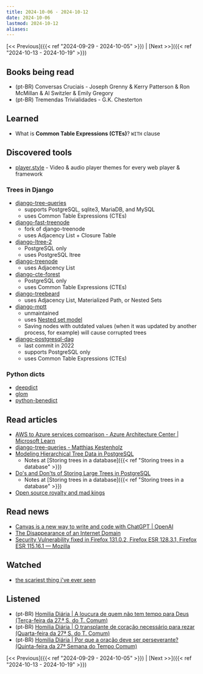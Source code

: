 ```yaml
---
title: 2024-10-06 - 2024-10-12
date: 2024-10-06
lastmod: 2024-10-12
aliases:
---
```


[<< Previous]({{< ref "2024-09-29 - 2024-10-05" >}}) | [Next >>]({{< ref "2024-10-13 - 2024-10-19" >}})


## Books being read
- (pt-BR) Conversas Cruciais - Joseph Grenny & Kerry Patterson & Ron McMillan &
  Al Switzler & Emily Gregory
- (pt-BR) Tremendas Trivialidades - G.K. Chesterton


## Learned
- What is **Common Table Expressions (CTEs)**? `WITH` clause


## Discovered tools
- [player.style](https://player.style) - Video & audio player themes for every
  web player & framework

### Trees in Django
- [django-tree-queries](https://github.com/feincms/django-tree-queries)
    * supports PostgreSQL, sqlite3, MariaDB, and MySQL
    * uses Common Table Expressions (CTEs)
- [django-fast-treenode](https://github.com/TimurKady/django-fast-treenode)
    * fork of django-treenode
    * uses Adjacency List + Closure Table
- [django-ltree-2](https://github.com/baseplate-admin/django-ltree-2)
    * PostgreSQL only
    * uses PostgreSQL ltree
- [django-treenode](https://github.com/fabiocaccamo/django-treenode)
    * uses Adjacency List
- [django-cte-forest](https://github.com/matthiask/django-cte-forest)
    * PostgreSQL only
    * uses Common Table Expressions (CTEs)
- [django-treebeard](https://github.com/django-treebeard/django-treebeard)
    * uses Adjacency List, Materialized Path, or Nested Sets
- [django-mptt](https://github.com/django-mptt/django-mptt)
    * unmaintained
    * uses [Nested set model](https://en.wikipedia.org/wiki/Nested_set_model)
    * Saving nodes with outdated values (when it was updated by another
      process, for example) will cause corrupted trees
- [django-postgresql-dag](https://github.com/OmenApps/django-postgresql-dag)
    * last commit in 2022
    * supports PostgreSQL only
    * uses Common Table Expressions (CTEs)

### Python dicts
- [deepdict](https://github.com/henriquebastos/deepdict)
- [glom](https://github.com/mahmoud/glom)
- [python-benedict](https://github.com/fabiocaccamo/python-benedict)


## Read articles
- [AWS to Azure services comparison - Azure Architecture Center | Microsoft Learn](https://learn.microsoft.com/en-us/azure/architecture/aws-professional/services)
- [django-tree-queries - Matthias Kestenholz](https://406.ch/writing/django-tree-queries)
- [Modeling Hierarchical Tree Data in PostgreSQL](https://leonardqmarcq.com/posts/modeling-hierarchical-tree-data)
    * Notes at [Storing trees in a database]({{< ref "Storing trees in a database" >}})
- [Do's and Don'ts of Storing Large Trees in PostgreSQL](https://leonardqmarcq.com/posts/dos-and-donts-of-modeling-hierarchical-trees-in-postgres)
    * Notes at [Storing trees in a database]({{< ref "Storing trees in a database" >}})
- [Open source royalty and mad kings](https://world.hey.com/dhh/open-source-royalty-and-mad-kings-a8f79d16)


## Read news
- [Canvas is a new way to write and code with ChatGPT | OpenAI](https://openai.com/index/introducing-canvas/)
- [The Disappearance of an Internet Domain](https://every.to/p/the-disappearance-of-an-internet-domain)
- [Security Vulnerability fixed in Firefox 131.0.2, Firefox ESR 128.3.1, Firefox ESR 115.16.1 — Mozilla](https://www.mozilla.org/en-US/security/advisories/mfsa2024-51)


## Watched
- [the scariest thing i've ever seen](https://www.youtube.com/watch?v=QAglUbhcbeI)


## Listened
- (pt-BR) [Homilia Diária | A loucura de quem não tem tempo para Deus (Terça-feira da 27.ª S. do T. Comum)](https://www.youtube.com/watch?v=v78dIQPsrOc)
- (pt-BR) [Homilia Diária | O transplante de coração necessário para rezar (Quarta-feira da 27ª S. do T. Comum)](https://www.youtube.com/watch?v=TRJe1gBAFB0)
- (pt-BR) [Homilia Diária | Por que a oração deve ser perseverante? (Quinta-feira da 27ª Semana do Tempo Comum)](https://www.youtube.com/watch?v=afv0aZnDz28)


[<< Previous]({{< ref "2024-09-29 - 2024-10-05" >}}) | [Next >>]({{< ref "2024-10-13 - 2024-10-19" >}})
